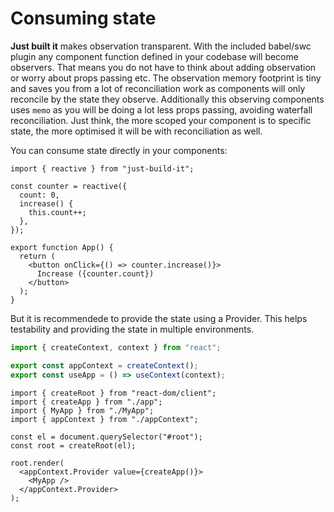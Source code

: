 # Consuming state

**Just built it** makes observation transparent. With the included babel/swc plugin any component function defined in your codebase will become observers. That means you do not have to think about adding observation or worry about props passing etc. The observation memory footprint is tiny and saves you from a lot of reconciliation work as components will only reconcile by the state they observe. Additionally this observing components uses `memo` as you will be doing a lot less props passing, avoiding waterfall reconciliation. Just think, the more scoped your component is to specific state, the more optimised it will be with reconciliation as well.

You can consume state directly in your components:

```tsx
import { reactive } from "just-build-it";

const counter = reactive({
  count: 0,
  increase() {
    this.count++;
  },
});

export function App() {
  return (
    <button onClick={() => counter.increase()}>
      Increase ({counter.count})
    </button>
  );
}
```

But it is recommendede to provide the state using a Provider. This helps testability and providing the state in multiple environments.

```ts
import { createContext, context } from "react";

export const appContext = createContext();
export const useApp = () => useContext(context);
```

```tsx
import { createRoot } from "react-dom/client";
import { createApp } from "./app";
import { MyApp } from "./MyApp";
import { appContext } from "./appContext";

const el = document.querySelector("#root");
const root = createRoot(el);

root.render(
  <appContext.Provider value={createApp()}>
    <MyApp />
  </appContext.Provider>
);
```
